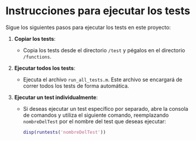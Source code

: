 # Instrucciones para ejecutar los tests

Sigue los siguientes pasos para ejecutar los tests en este proyecto:

1. **Copiar los tests**:
   - Copia los tests desde el directorio `/test` y pégalos en el directorio `/functions`.

2. **Ejecutar todos los tests**:
   - Ejecuta el archivo `run_all_tests.m`. Este archivo se encargará de correr todos los tests de forma automática.

3. **Ejecutar un test individualmente**:
   - Si deseas ejecutar un test específico por separado, abre la consola de comandos y utiliza el siguiente comando, reemplazando `nombreDelTest` por el nombre del test que deseas ejecutar:
     ```matlab
     disp(runtests('nombreDelTest'))
     ```
